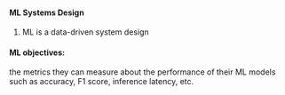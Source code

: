#### ML Systems Design  

1. ML is a data-driven system design 

#### ML objectives: 
the metrics they can measure about the performance of their ML models such as accuracy, F1 score, inference latency, etc.